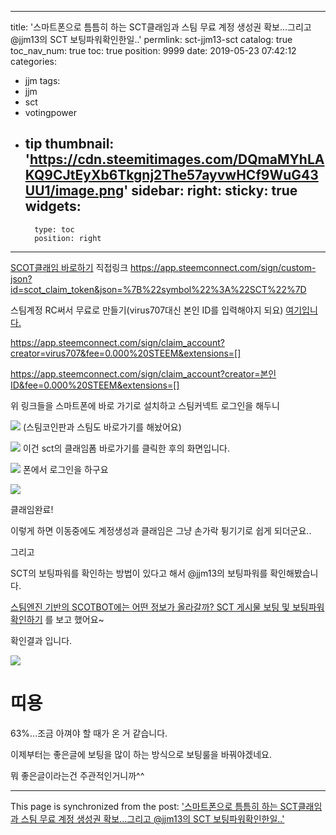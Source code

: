 
---
title: '스마트폰으로 틈틈히 하는 SCT클래임과 스팀 무료 계정 생성권 확보...그리고 @jjm13의 SCT 보팅파워확인한일..'
permlink: sct-jjm13-sct
catalog: true
toc_nav_num: true
toc: true
position: 9999
date: 2019-05-23 07:42:12
categories:
- jjm
tags:
- jjm
- sct
- votingpower
- tip
thumbnail: 'https://cdn.steemitimages.com/DQmaMYhLAKQ9CJtEyXb6Tkgnj2The57ayvwHCf9WuG43UU1/image.png'
sidebar:
    right:
        sticky: true
widgets:
    -
        type: toc
        position: right
---


[SCOT클래임 바로하기](https://app.steemconnect.com/sign/custom-json?id=scot_claim_token&json=%7B%22symbol%22%3A%22SCT%22%7D)
직접링크 https://app.steemconnect.com/sign/custom-json?id=scot_claim_token&json=%7B%22symbol%22%3A%22SCT%22%7D


스팀계정 RC써서 무료로 만들기(virus707대신 본인 ID를 입력해야지 되요)
[여기입니다.](https://app.steemconnect.com/sign/claim_account?creator=virus707&fee=0.000%20STEEM&extensions=[])

https://app.steemconnect.com/sign/claim_account?creator=virus707&fee=0.000%20STEEM&extensions=[]

https://app.steemconnect.com/sign/claim_account?creator=본인ID&fee=0.000%20STEEM&extensions=[]


위 링크들을 스마트폰에 바로 가기로 설치하고 스팀커넥트 로그인을 해두니 

![](https://cdn.steemitimages.com/DQmaMYhLAKQ9CJtEyXb6Tkgnj2The57ayvwHCf9WuG43UU1/image.png) 
(스팀코인판과 스팀도 바로가기를 해놨어요)

![](https://cdn.steemitimages.com/DQmT6M5ucbkAP9b6ky7nKzrD81daafAsq27hErkf6NAEeZb/image.png)
이건 sct의 클래임폼 바로가기를 클릭한 후의 화면입니다.


![](https://cdn.steemitimages.com/DQmTKmQpFPGr785mBYTJQN7UhLEgHneYgFAWWHmytG79RtA/image.png)
폰에서 로그인을 하구요

![](https://cdn.steemitimages.com/DQmaw2VU6VcvZHeu9BdjHyzgwpNnMEXmrv3yQnnuvfXGA8T/image.png)

클래임완료!

이렇게 하면 이동중에도 계정생성과 클래임은 그냥 손가락 튕기기로 쉽게 되더군요..





그리고 


SCT의 보팅파워를 확인하는 방법이 있다고 해서 @jjm13의 보팅파워를 확인해봤습니다.




[스팀엔진 기반의 SCOTBOT에는 어떤 정보가 올라갈까? SCT 게시물 보팅 및 보팅파워 확인하기](https://www.steemcoinpan.com/sct/@ayogom/scotbot-sct)
를 보고 했어요~

확인결과 입니다.

![](https://cdn.steemitimages.com/DQmanrx298zZx7wfH7xmiJHph19oGiihqrtyvD8k5k6S8z6/image.png)

# 띠용 

63%...조금 아껴야 할 때가 온 거 같습니다.

이제부터는 좋은글에 보팅을 많이 하는 방식으로 보팅룰을 바꿔야겠네요.

뭐 좋은글이라는건 주관적인거니까^^

- - -

This page is synchronized from the post: ['스마트폰으로 틈틈히 하는 SCT클래임과 스팀 무료 계정 생성권 확보...그리고 @jjm13의 SCT 보팅파워확인한일..'](https://steemit.com/@virus707/sct-jjm13-sct)
